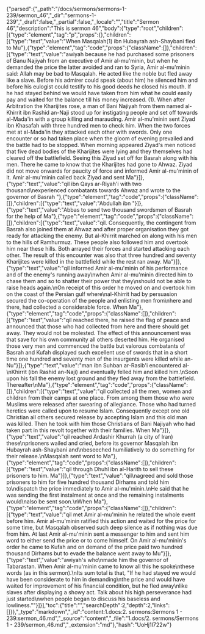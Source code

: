 {"parsed":{"_path":"/docs/sermons/sermons-1-239/sermon_46","_dir":"sermons-1-239","_draft":false,"_partial":false,"_locale":"","title":"Sermon 46","description":"This is sermon 46","body":{"type":"root","children":[{"type":"element","tag":"p","props":{},"children":[{"type":"text","value":"When Masqalah(1) ibn Hubayrah ash-Shaybani fled to Mu"},{"type":"element","tag":"code","props":{"className":[]},"children":[{"type":"text","value":"awiyah because he had purchased some prisoners of Banu Najiyah from an executive of Amir al-mu'minin, but when he demanded the price the latter avoided and ran to Syria, Amir al-mu'minin said: Allah may be bad to Masqalah. He acted like the noble but fled away like a slave. Before his admirer could speak (about him) he silenced him and before his eulogist could testify to his good deeds he closed his mouth. If he had stayed behind we would have taken from him what he could easily pay and waited for the balance till his money increased. (1). When after Arbitration the Kharijites rose, a man of Bani Najiyah from them named al- Khirrit ibn Rashid an-Naji stood up for instigating people and set off towards al-Mada'in with a group killing and marauding. Amir al-mu'minin sent Ziyad ibn Khasafah with three hundred men to check him. When the two forces met at al-Mada'in they attacked each other with swords. Only one encounter or so had taken place when the gloom of evening prevailed and the battle had to be stopped. When morning appeared Ziyad's men noticed that five dead bodies of the Kharijites were lying and they themselves had cleared off the battlefield. Seeing this Ziyad set off for Basrah along with his men. There he came to know that the Kharijites had gone to Ahwaz. Ziyad did not move onwards for paucity of force and informed Amir al-mu'minin of it. Amir al-mu'minin called back Ziyad and sent Ma"}]},{"type":"text","value":"qil ibn Qays ar-Riyah'i with two thousand\nexperienced combatants towards Ahwaz and wrote to the governor of Basrah "},{"type":"element","tag":"code","props":{"className":[]},"children":[{"type":"text","value":"Abdullah ibn "}]},{"type":"text","value":"Abbas to send two thousand swordsmen of Basrah for the help of Ma"},{"type":"element","tag":"code","props":{"className":[]},"children":[{"type":"text","value":"qil. Consequently, the contingent from Basrah also joined them at Ahwaz and after proper organisation they got ready for attacking the enemy. But al-Khirrit marched on along with his men to the hills of Ramhurmuz. These people also followed him and overtook him near these hills. Both arrayed their forces and started attacking each other. The result of this encounter was also that three hundred and seventy Kharijites were killed in the battlefield while the rest ran away. Ma"}]},{"type":"text","value":"qil informed Amir al-mu'minin of his performance and of the enemy's running away\nwhen Amir al-mu'minin directed him to chase them and so to shatter their power that they\nshould not be able to raise heads again.\nOn receipt of this order he moved on and overtook him on the coast of the Persian gulf where\nal-Khirrit had by persuasion secured the co-operation of the people and enlisting men from\nhere and there, had collected a considerable force. When Ma"},{"type":"element","tag":"code","props":{"className":[]},"children":[{"type":"text","value":"qil reached there, he raised the flag of peace and announced that those who had collected from here and there should get away. They would not be molested. The effect of this announcement was that save for his own community all others deserted him. He organised those very men and commenced the battle but valorous combatants of Basrah and Kufah displayed such excellent use of swords that in a short time one hundred and seventy men of the insurgents were killed while an-Nu"}]},{"type":"text","value":"man ibn Suhban ar-Rasib'i encountered al-\nKhirrit (ibn Rashid an-Naji) and eventually felled him and killed him.\nSoon upon his fall the enemy lost ground and they fled away from the battlefield. Thereafter\nMa"},{"type":"element","tag":"code","props":{"className":[]},"children":[{"type":"text","value":"qil collected all the men, women and children from their camps at one place. From among them those who were Muslims were released after swearing of allegiance. Those who had turned heretics were called upon to resume Islam. Consequently except one old Christian all others secured release by accepting Islam and this old man was killed. Then he took with him those Christians of Bani Najiyah who had taken part in this revolt together with their families. When Ma"}]},{"type":"text","value":"qil reached Ardashir Khurrah (a city of Iran) these\nprisoners wailed and cried, before its governor Masqalah ibn Hubayrah ash-Shaybani and\nbeseeched humiliatively to do something for their release.\nMasqalah sent word to Ma"},{"type":"element","tag":"code","props":{"className":[]},"children":[{"type":"text","value":"qil through Dhuhl ibn al-Harith to sell these prisoners to him. Ma"}]},{"type":"text","value":"qil\nagreed and sold those prisoners to him for five hundred thousand Dirhams and told him to\ndispatch the price immediately to Amir al-mu'minin.\nHe said that he was sending the first instalment at once and the remaining instalments would\nalso be sent soon.\nWhen Ma"},{"type":"element","tag":"code","props":{"className":[]},"children":[{"type":"text","value":"qil met Amir al-mu'minin he related the whole event before him. Amir al-mu'minin ratified this action and waited for the price for some time, but Masqalah observed such deep silence as if nothing was due from him. At last Amir al-mu'minin sent a messenger to him and sent him word to either send the price or to come himself. On Amir al-mu'minin's order he came to Kufah and on demand of the price paid two hundred thousand Dirhams but to evade the balance went away to Mu"}]},{"type":"text","value":"awiyah's who\nmade him the governor of Tabarastan. When Amir al-mu'minin came to know all this he spoke\nthese words (as in this sermon).\nIts sum total is that, \"If he had stayed we would have been considerate to him in demanding\nthe price and would have waited for improvement of his financial condition, but he fled away\nlike slaves after displaying a showy act. Talk about his high perseverance had just started\nwhen people began to discuss his baseless and lowliness.\""}]}],"toc":{"title":"","searchDepth":2,"depth":2,"links":[]}},"_type":"markdown","_id":"content:1.docs:2. sermons:Sermons 1 - 239:sermon_46.md","_source":"content","_file":"1.docs/2. sermons/Sermons 1 - 239/sermon_46.md","_extension":"md"},"hash":"UoHj1I722w"}